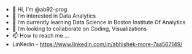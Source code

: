 - 👋 Hi, I’m @ab92-prog
- 👀 I’m interested in Data Analytics
- 🌱 I’m currently learning Data Science in Boston Institute Of Analytics
- 💞️ I’m looking to collaborate on Coding, Visualizations
- 📫 How to reach me ...
- LinKedin -  https://www.linkedin.com/in/abhishek-more-7aa567149/

<!---
ab92-prog/ab92-prog is a ✨ special ✨ repository because its `README.md` (this file) appears on your GitHub profile.
You can click the Preview link to take a look at your changes.
--->
